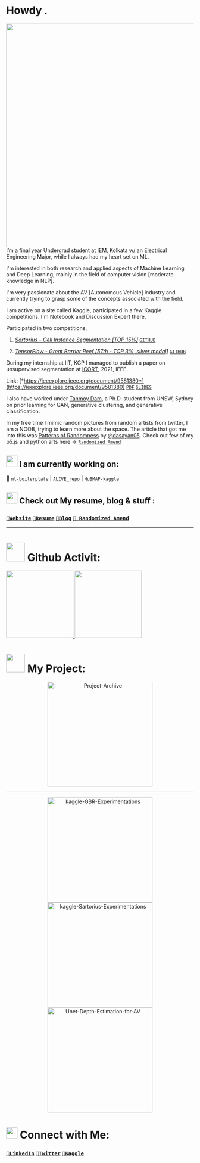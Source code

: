 

# Howdy <img src='https://media.tenor.com/images/b617c36f9db276d3146e974b8ff64f4c/tenor.gif' alt='hi' width=10px/>

<img src="https://media.giphy.com/media/iDBaIpm3LcShDrSjwD/giphy.gif" width="600px" align="right">



<!-- <img align="right" alt="GIF" src="https://media.giphy.com/media/3ohzdKvLT1DxFxhZAI/giphy.gif" /> -->

I’m a final year Undergrad student at IEM, Kolkata w/ an Electrical Engineering Major, while I always had my heart set on ML.

I'm interested in both research and applied aspects of Machine Learning and Deep Learning, mainly in the field of computer vision [moderate knowledge in NLP].

I'm very passionate about the AV [Autonomous Vehicle] industry and currently trying to grasp some of the concepts associated with the field.

I am active on a site called Kaggle, participated in a few Kaggle competitions. I'm Notebook and Discussion Expert there. 



Participated in two competitions,

1. [*Sartorius - Cell Instance Segmentation [TOP 15%]*](https://www.kaggle.com/c/sartorius-cell-instance-segmentation/leaderboard) [`GITHUB`](https://github.com/soumya997/kaggle-Sartorius-Experimentations)

2. [*TensorFlow - Great Barrier Reef [57th - TOP 3%, silver medal]*](https://www.kaggle.com/c/tensorflow-great-barrier-reef/leaderboard) [`GITHUB`](https://github.com/soumya997/kaggle-GBR-Experimentations)

During my internship at IIT, KGP I managed to publish a paper on unsupervised segmentation at [ICORT](https://www.drdo.gov.in/icort-21), 2021, IEEE. 

Link: [*https://ieeexplore.ieee.org/document/9581380*](https://ieeexplore.ieee.org/document/9581380) [`PDF`](https://github.com/soumya997/doodled-paper/blob/master/unsupervised/2021128313.pdf) [`SLIDES`](https://docs.google.com/presentation/d/12WryC2OwF4whFzB0TOb0f8Ct8_zjZloTcLDyiOQ9ig4/edit?usp=sharing)

I also have worked under [Tanmoy Dam](https://www.linkedin.com/in/tanmoy-dam-190ba534/), a Ph.D. student from UNSW, Sydney on prior learning for GAN, generative clustering, and generative classification. 

In my free time I mimic random pictures from random artists from twitter, I am a NOOB, trying to learn more about the space. The article that got me into this was [Patterns of Randomness](https://ayandas.me/blog-tut/2020/04/15/patterns-of-randomness.html) by [@dasayan05](https://github.com/dasayan05). Check out few of my p5.js and python arts here -> [`Randomized Amend`](https://soumya997.notion.site/Randomized-Amend-4dbd6f5e4dd34de3b4203421dce07014)


## <img src="https://media.giphy.com/media/WUlplcMpOCEmTGBtBW/giphy.gif" width="30"> I am currently working on:


📌 [`ml-boilerplate`](https://github.com/soumya997/ml-boilerplate) | [`ALIVE_repo`](https://github.com/soumya997/alive-test) |  [`HuBMAP-kaggle`](https://github.com/soumya997/HuBMAP-kaggle)

## <img src="https://media.giphy.com/media/WUlplcMpOCEmTGBtBW/giphy.gif" width="30"> Check out My resume, blog & stuff :

### [`🧁Website`](https://bit.ly/vcvsomusan)  [`🍥Resume`](https://bit.ly/vcvsomusanV2)  [`🍻Blog`](https://soumya997.github.io/) [`🎨 Randomized Amend`](https://soumya997.notion.site/Randomized-Amend-4dbd6f5e4dd34de3b4203421dce07014) 

<!-- https://bit.ly/resume_somusan -->
 
<!--
<br>

> ### 💡 **I am actively looking for research opportunities in the field of Autonomous vehicle [AV] or computer vision in general.**

<br>
-->
---
 

# <img src="https://media.giphy.com/media/VgCDAzcKvsR6OM0uWg/giphy.gif" width="50"> Github Activit:

<a href="https://github.com/soumya997">
  <img height="180em" src="https://github-readme-stats-eight-nu-91.vercel.app/api?username=soumya997&theme=react&bg_color=1F222E&title_color=F85D7F&icon_color=F8D866&hide_border=true&show_icons=false" /> <img height="180em" src="https://github-readme-stats-eight-nu-91.vercel.app/api/top-langs/?username=soumya997&theme=react&bg_color=1F222E&title_color=F85D7F&icon_color=F8D866&hide_border=true&show_icons=false&layout=compact" />
</a>



</p>

#  <img src="https://media.giphy.com/media/12oufCB0MyZ1Go/giphy.gif" width="50"> My Project:

<div align=center>

<p align="left">
 <p align="center">
 <a href="https://github.com/soumya997/Project-Archive"><img width="282" src="https://github-readme-stats-eight-nu-91.vercel.app/api/pin/?username=soumya997&repo=Project-Archive&theme=react&bg_color=1F222E&title_color=F85D7F&icon_color=F8D866&hide_border=true&show_icons=false" alt="Project-Archive"></a>
</p>
<hr>
 
   <a href="https://github.com/soumya997/kaggle-GBR-Experimentations"><img width="282" src="https://github-readme-stats-eight-nu-91.vercel.app/api/pin/?username=soumya997&repo=kaggle-GBR-Experimentations&theme=react&bg_color=1F222E&title_color=F85D7F&icon_color=F8D866&hide_border=true&show_icons=false" alt="kaggle-GBR-Experimentations"></a> <a href="https://github.com/soumya997/kaggle-Sartorius-Experimentations"><img width="282" src="https://github-readme-stats-eight-nu-91.vercel.app/api/pin/?username=soumya997&repo=kaggle-Sartorius-Experimentations&theme=react&bg_color=1F222E&title_color=F85D7F&icon_color=F8D866&hide_border=true&show_icons=false" alt="kaggle-Sartorius-Experimentations"></a> 
<a href="https://github.com/soumya997/Unet-Depth-Estimation-for-AV"><img width="282" src="https://github-readme-stats-eight-nu-91.vercel.app/api/pin/?username=soumya997&repo=Unet-Depth-Estimation-for-AV&theme=react&bg_color=1F222E&title_color=F85D7F&icon_color=F8D866&hide_border=true&show_icons=false" alt="Unet-Depth-Estimation-for-AV"></a>

</p>
 

 
<!-- All repo button  -->
<!-- <p align="left">
  <a href="https://github.com/soumya997?tab=repositories&sort=stargazers"><img alt="All Repositories" title="All Repositories" src="https://custom-icon-badges.herokuapp.com/badge/-All%20Repos-2962FF?style=for-the-badge&logoColor=white&logo=repo"/></a>
</p> -->

<!-- https://github-readme-stats-nine-sandy.vercel.app -->
</div>






#  <img src="https://media.giphy.com/media/SMKiEh9WDO6ze/giphy.gif" width="30"> Connect with Me:

### [`🥑LinkedIn`](https://www.linkedin.com/in/soumyadip-sarkar/)  [`🍤Twitter`](https://twitter.com/somuSan_)  [`🍡Kaggle`](https://www.kaggle.com/soumya9977) 

